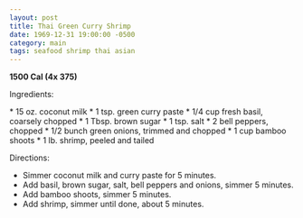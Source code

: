 ```yaml
---
layout: post
title: Thai Green Curry Shrimp
date: 1969-12-31 19:00:00 -0500
category: main
tags: seafood shrimp thai asian
---
```

<b>1500 Cal (4x 375)</b>
<p>Ingredients:</p>
* 15 oz. coconut milk
* 1 tsp. green curry paste
* 1/4 cup fresh basil, coarsely chopped
* 1 Tbsp. brown sugar
* 1 tsp. salt
* 2 bell peppers, chopped
* 1/2 bunch green onions, trimmed and chopped
* 1 cup bamboo shoots
* 1 lb. shrimp, peeled and tailed

<p>Directions:</p>

* Simmer coconut milk and curry paste for 5 minutes.
* Add basil, brown sugar, salt, bell peppers and onions, simmer 5 minutes.
* Add bamboo shoots, simmer 5 minutes.
* Add shrimp, simmer until done, about 5 minutes.

